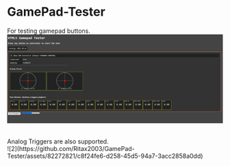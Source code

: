 # GamePad-Tester
For testing gamepad buttons.
<br>
<img src="Image/1.png"></img>

<br>
Analog Triggers are also supported.
<br>![2](https://github.com/Ritax2003/GamePad-Tester/assets/82272821/c8f24fe6-d258-45d5-94a7-3acc2858a0dd)


